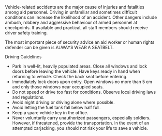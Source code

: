 Vehicle-related accidents are the major cause of injuries and fatalities
among aid personnel. Driving in unfamiliar and sometimes difficult
conditions can increase the likelihood of an accident. Other dangers
include ambush, robbery and aggressive behaviour of armed personnel at
checkpoints. If available and practical, all staff members should
receive driver safety training.

The most important piece of security advice an aid worker or human
rights defender can be given is ALWAYS WEAR A SEATBELT.

Driving Guidelines

-   Park in well-lit, heavily populated areas. Close all windows and
    lock doors before leaving the vehicle. Have keys ready in hand when
    returning to vehicle. Check the back seat before entering.
-   Immediately lock doors upon entry. Open windows no more than 5 cm
    and only those windows near occupied seats.
-   Do not speed or drive too fast for conditions. Observe local driving
    laws and regulations.
-   Avoid night driving or driving alone where possible.
-   Avoid letting the fuel tank fall below half full.
-   Keep a spare vehicle key in the office.
-   Never voluntarily carry unauthorized passengers,
    especially soldiers. However, if threatened, provide
    the transportation. In the event of an attempted carjacking, you
    should not risk your life to save a vehicle.

